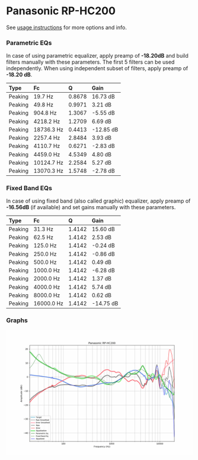 # Panasonic RP-HC200
See [usage instructions](https://github.com/jaakkopasanen/AutoEq#usage) for more options and info.

### Parametric EQs
In case of using parametric equalizer, apply preamp of **-18.20dB** and build filters manually
with these parameters. The first 5 filters can be used independently.
When using independent subset of filters, apply preamp of **-18.20 dB**.

| Type    | Fc         |      Q | Gain      |
|:--------|:-----------|:-------|:----------|
| Peaking | 19.7 Hz    | 0.8678 | 16.73 dB  |
| Peaking | 49.8 Hz    | 0.9971 | 3.21 dB   |
| Peaking | 904.8 Hz   | 1.3067 | -5.55 dB  |
| Peaking | 4218.2 Hz  | 1.2709 | 6.69 dB   |
| Peaking | 18736.3 Hz | 0.4413 | -12.85 dB |
| Peaking | 2257.4 Hz  | 2.8484 | 3.93 dB   |
| Peaking | 4110.7 Hz  | 0.6271 | -2.83 dB  |
| Peaking | 4459.0 Hz  | 4.5349 | 4.80 dB   |
| Peaking | 10124.7 Hz | 2.2584 | 5.27 dB   |
| Peaking | 13070.3 Hz | 1.5748 | -2.78 dB  |

### Fixed Band EQs
In case of using fixed band (also called graphic) equalizer, apply preamp of **-16.56dB**
(if available) and set gains manually with these parameters.

| Type    | Fc         |      Q | Gain      |
|:--------|:-----------|:-------|:----------|
| Peaking | 31.3 Hz    | 1.4142 | 15.60 dB  |
| Peaking | 62.5 Hz    | 1.4142 | 2.53 dB   |
| Peaking | 125.0 Hz   | 1.4142 | -0.24 dB  |
| Peaking | 250.0 Hz   | 1.4142 | -0.86 dB  |
| Peaking | 500.0 Hz   | 1.4142 | 0.49 dB   |
| Peaking | 1000.0 Hz  | 1.4142 | -6.28 dB  |
| Peaking | 2000.0 Hz  | 1.4142 | 1.37 dB   |
| Peaking | 4000.0 Hz  | 1.4142 | 5.74 dB   |
| Peaking | 8000.0 Hz  | 1.4142 | 0.62 dB   |
| Peaking | 16000.0 Hz | 1.4142 | -14.75 dB |

### Graphs
![](./Panasonic%20RP-HC200.png)